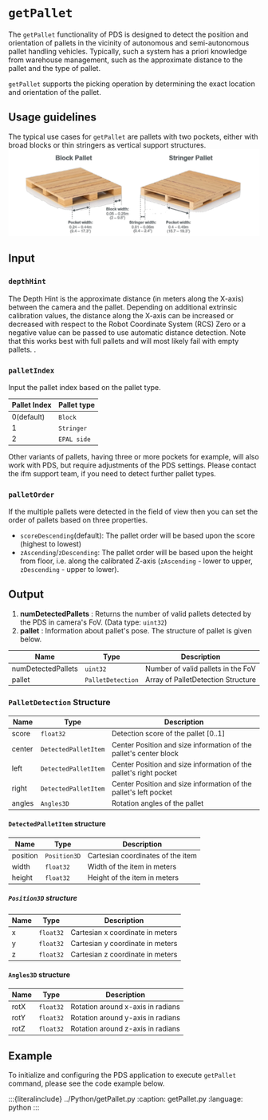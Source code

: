 
# `getPallet`

The `getPallet` functionality of PDS is designed to detect the position and orientation of pallets in the vicinity of autonomous and semi-autonomous pallet handling vehicles. Typically, such a system has a priori knowledge from warehouse management, such as the approximate distance to the pallet and the type of pallet.

`getPallet` supports the picking operation by determining the exact location and orientation of the pallet.

## Usage guidelines
The typical use cases for `getPallet` are pallets with two pockets, either with broad blocks or thin stringers as vertical support structures.
![getPallet Usage](resources/getPallet_usage.png)

<!-- **Composed pallets** TODO -->

## Input

### `depthHint`
The Depth Hint is the approximate distance (in meters along the X-axis) between the camera and the pallet. Depending on additional extrinsic calibration values, the distance along the X-axis can be increased or decreased with respect to the Robot Coordinate System (RCS) Zero or a negative value can be passed to use automatic distance detection. Note that this works best with full pallets and will most likely fail with empty pallets.
.

### `palletIndex`

Input the pallet index based on the pallet type.

| Pallet Index | Pallet type |
| ------------ | ----------- |
| 0(default)   | `Block`     |
| 1            | `Stringer`  |
| 2            | `EPAL side` |

Other variants of pallets, having three or more pockets for example, will also work with PDS, but require adjustments of the PDS settings. Please contact the ifm support team, if you need to detect further pallet types.

### `palletOrder`
If the multiple pallets were detected in the field of view then you can set the order of pallets based on three properties.
- `scoreDescending`(default): The pallet order will be based upon the score (highest to lowest)
- `zAscending`/`zDescending`: The pallet order will be based upon the height from floor, i.e. along the calibrated Z-axis (`zAscending` - lower to upper, `zDescending` - upper to lower).

## Output

1. **numDetectedPallets** : Returns the number of valid pallets detected by the PDS in camera's FoV. (Data type: `uint32`)
2. **pallet**             : Information about pallet's pose. The structure of pallet is given below.

| Name               | Type            | Description                        |
| ------------------ | --------------- | ---------------------------------- |
| numDetectedPallets | `uint32`          | Number of valid pallets in the FoV |
| pallet             | `PalletDetection` | Array of PalletDetection Structure |

### `PalletDetection` Structure
| Name   | Type               | Description                                                       |
| ------ | ------------------ | ----------------------------------------------------------------- |
| score  | `float32`          | Detection score of the pallet [0..1]                              |
| center | `DetectedPalletItem` | Center Position and size information of the pallet's center block |
| left   | `DetectedPalletItem` | Center Position and size information of the pallet's right pocket |
| right  | `DetectedPalletItem` | Center Position and size information of the pallet's left pocket  |
| angles | `Angles3D`           | Rotation angles of the pallet                                     |

#### `DetectedPalletItem` structure
| Name     | Type       | Description                       |
| -------- | ---------- | --------------------------------- |
| position | `Position3D` | Cartesian coordinates of the item |
| width    | `float32`  | Width of the item in meters       |
| height   | `float32`  | Height of the item in meters      |

##### `Position3D` structure
| Name | Type      | Description                      |
| ---- | --------- | -------------------------------- |
| x    | `float32` | Cartesian x coordinate in meters |
| y    | `float32` | Cartesian y coordinate in meters |
| z    | `float32` | Cartesian z coordinate in meters |

#### `Angles3D` structure

| Name | Type      | Description                       |
| ---- | --------- | --------------------------------- |
| rotX | `float32` | Rotation around x-axis in radians |
| rotY | `float32` | Rotation around y-axis in radians |
| rotZ | `float32` | Rotation around z-axis in radians |

## Example

To initialize and configuring the PDS application to execute `getPallet` command, please see the code example below.

:::{literalinclude} ../Python/getPallet.py
:caption: getPallet.py
:language: python
:::